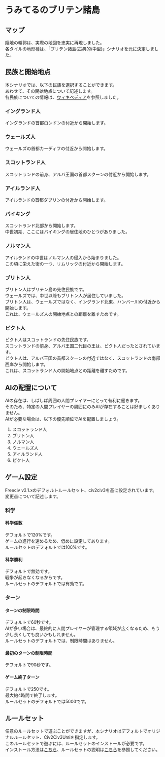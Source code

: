 # うみてるのブリテン諸島
## マップ
陸地の輪郭は、実際の地図を忠実に再現しました。  
各タイルの地形種は、「ブリテン諸島(古典的/中型)」シナリオを元に決定しました。
## 民族と開始地点
本シナリオでは、以下の民族を選択することができます。  
あわせて、その開始地点について記述します。  
各民族についての情報は、[ウィキペディア](https://ja.wikipedia.org/wiki/%E3%83%A1%E3%82%A4%E3%83%B3%E3%83%9A%E3%83%BC%E3%82%B8)を参照しました。
### イングランド人
イングランドの首都ロンドンの付近から開始します。
### ウェールズ人
ウェールズの首都カーディフの付近から開始します。
### スコットランド人
スコットランドの前身、アルバ王国の首都スクーンの付近から開始します。
### アイルランド人
アイルランドの首都ダブリンの付近から開始します。
### バイキング
スコットランド北部から開始します。  
中世初期、ここにはバイキングの居住地のひとつがありました。
### ノルマン人
アイルランドの中世はノルマン人の侵入から始まりました。  
この頃に栄えた街の一つ、リムリックの付近から開始します。
### ブリトン人
ブリトン人はブリテン島の先住民族です。  
ウェールズでは、中世以降もブリトン人が居住していました。  
ブリトン人は、ウェールズではなく、イングランド北東、ハンバー川の付近から開始します。  
これは、ウェールズ人の開始地点との距離を離すためです。
### ピクト人
ピクト人はスコットランドの先住民族です。  
スコットランドの前身、アルバ王国二代目の王は、ピクト人だったとされています。  
ピクト人は、アルバ王国の首都スクーンの付近ではなく、スコットランドの南部西岸から開始します。  
これは、スコットランド人の開始地点との距離を離すためです。
## AIの配置について
AIの存在は、しばしば周囲の人間プレイヤーにとって有利に働きます。  
そのため、特定の人間プレイヤーの周囲にのみAIが存在することは好ましくありません。  
AIが必要な場合は、以下の優先順位でAIを配置しましょう。
1. スコットランド人
1. ブリトン人
1. ノルマン人
1. ウェールズ人
1. アイルランド人
1. ピクト人
## ゲーム設定
Freeciv v3.1.xのデフォルトルールセット、civ2civ3を基に設定されています。  
変更点について記述します。
### 科学
#### 科学係数
デフォルトで120%です。  
ゲームの進行を速めるため、低めに設定してあります。  
ルールセットのデフォルトでは100%です。
#### 科学勝利
デフォルトで無効です。  
戦争が起きなくなるからです。  
ルールセットのデフォルトでは有効です。
### ターン
#### ターンの制限時間
デフォルトで60秒です。  
AIが多い場合は、最終的に人間プレイヤーが管理する領域が広くなるため、もう少し長くしても良いかもしれません。  
ルールセットのデフォルトでは、制限時間はありません。
#### 最初のターンの制限時間
デフォルトで90秒です。
#### ゲーム終了ターン
デフォルトで250です。  
最大約4時間で終了します。  
ルールセットのデフォルトでは5000です。
## ルールセット
任意のルールセットで遊ぶことができますが、本シナリオはデフォルトでオリジナルルールセット、Civ2Civ3Umiを指定します。  
このルールセットで遊ぶには、ルールセットのインストールが必要です。  
インストール方法は[こちら](https://github.com/umiteru2004/freeciv/tree/develop/rulesets#readme)、ルールセットの説明は[こちら](https://github.com/umiteru2004/freeciv/blob/develop/rulesets/civ2civ3umi/README.md)を参照してください。
